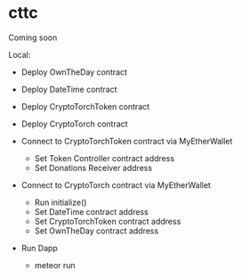# cttc
Coming soon

Local:
 - Deploy OwnTheDay contract

 - Deploy DateTime contract
 - Deploy CryptoTorchToken contract
 - Deploy CryptoTorch contract

 - Connect to CryptoTorchToken contract via MyEtherWallet
    - Set Token Controller contract address
    - Set Donations Receiver address

- Connect to CryptoTorch contract via MyEtherWallet
    - Run initialize()
    - Set DateTime contract address
    - Set CryptoTorchToken contract address
    - Set OwnTheDay contract address

- Run Dapp
    - meteor run
